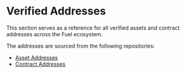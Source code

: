 # Verified Addresses

This section serves as a reference for all verified assets and contract addresses across the Fuel ecosystem.

The addresses are sourced from the following repositories:

- [Asset Addresses](https://github.com/FuelLabs/verified-assets)
- [Contract Addresses](https://github.com/FuelLabs/fuel-bridge/tree/main/packages/solidity-contracts/deployments)
